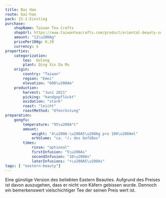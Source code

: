 ```yaml
---
title: Bai Hao
route: bai-hao
pack: 22-1-Einstieg
purchase:
    shopName: Taiwan Tea Crafts
    shopUrl: https://www.taiwanteacrafts.com/product/oriental-beauty-superior-grade-oolong-tea
    amount: "12\u200Ag"
    pricePer100g: 0,29
    currency: $
properties:
    categorization:
        tea:  Oolong
        plant: Qing Xin Da Mu
    origin:
        country: "Taiwan"
        region: "Emei"
        elevation: "600\u200Am"
    production:
        harvest: "Juni 2021"
        picking: "handgepflückt"
        oxidation: "stark"
        roast: "leicht"
        roastMethod: "Ofenröstung"
preparation:
    gongfu:
        temperature: "95\u200A°C"
        amount:
            weight: "4\u200A-\u200A5\u200Ag pro 100\u200Aml"
            orVolume: "ca. ¹/₃ des Gefäßes"
        times:
            rinse: "optional"
            firstInfusion: "5\u200As"
            secondInfusion: "10\u200As"
            laterInfusions: "+\u200A5\u200As"
tags: [ "eastern-beauty"]
---
```

Eine günstige Version des beliebten Eastern Beauties. Aufgrund des Preises ist davon auszugehen, dass er nicht von Käfern gebissen wurde. Dennoch ein bemerkenswert vielschichtiger Tee der seinen Preis wert ist.